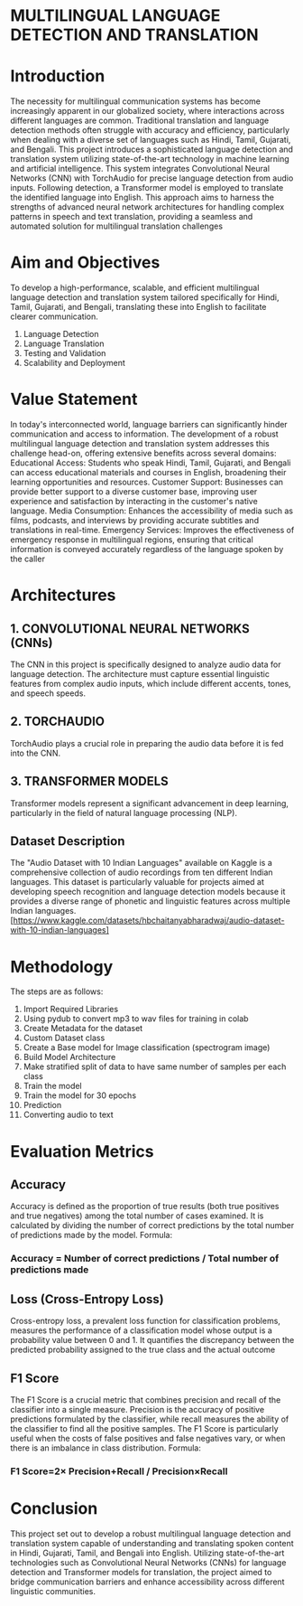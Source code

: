 # MULTILINGUAL LANGUAGE DETECTION AND TRANSLATION

# Introduction
The necessity for multilingual communication systems has become increasingly apparent in our globalized society, where interactions across different languages are common. Traditional translation and language detection methods often struggle with accuracy and efficiency, particularly when dealing with a diverse set of languages such as Hindi, Tamil, Gujarati, and Bengali. This project introduces a sophisticated language detection and translation system utilizing state-of-the-art technology in machine learning and artificial intelligence.
This system integrates Convolutional Neural Networks (CNN) with TorchAudio for precise language detection from audio inputs. Following detection, a Transformer model is employed to translate the identified language into English. This approach aims to harness the strengths of advanced neural network architectures for handling complex patterns in speech and text translation, providing a seamless and automated solution for multilingual translation challenges

# Aim and Objectives
To develop a high-performance, scalable, and efficient multilingual language detection and translation system tailored specifically for Hindi, Tamil, Gujarati, and Bengali, translating these into English to facilitate clearer communication.
1. Language Detection
2. Language Translation
3. Testing and Validation
4. Scalability and Deployment


# Value Statement
In today's interconnected world, language barriers can significantly hinder communication and access to information. The development of a robust multilingual language detection and translation system addresses this challenge head-on, offering extensive benefits across several domains:
Educational Access: Students who speak Hindi, Tamil, Gujarati, and Bengali can access educational materials and courses in English, broadening their learning opportunities and resources.
Customer Support: Businesses can provide better support to a diverse customer base, improving user experience and satisfaction by interacting in the customer's native language.
Media Consumption: Enhances the accessibility of media such as films, podcasts, and interviews by providing accurate subtitles and translations in real-time.
Emergency Services: Improves the effectiveness of emergency response in multilingual regions, ensuring that critical information is conveyed accurately regardless of the language spoken by the caller

# Architectures
## 1. CONVOLUTIONAL NEURAL NETWORKS (CNNs)
The CNN in this project is specifically designed to analyze audio data for language detection. The architecture must capture essential linguistic features from complex audio inputs, which include different accents, tones, and speech speeds.

## 2. TORCHAUDIO
TorchAudio plays a crucial role in preparing the audio data before it is fed into the CNN.

## 3. TRANSFORMER MODELS
Transformer models represent a significant advancement in deep learning, particularly in the field of natural language processing (NLP).

## Dataset Description
The "Audio Dataset with 10 Indian Languages" available on Kaggle is a comprehensive collection of audio recordings from ten different Indian languages. This dataset is particularly valuable for projects aimed at developing speech recognition and language detection models because it provides a diverse range of phonetic and linguistic features across multiple Indian languages.
[https://www.kaggle.com/datasets/hbchaitanyabharadwaj/audio-dataset-with-10-indian-languages]

# Methodology
The steps are as follows:
1) Import Required Libraries
2) Using pydub to convert mp3 to wav files for training in      colab
3) Create Metadata for the dataset
4) Custom Dataset class
5) Create a Base model for Image classification (spectrogram image)
6) Build Model Architecture
7) Make stratified split of data to have same number of samples per each class
8) Train the model
9) Train the model for 30 epochs
10) Prediction
11) Converting audio to text

# Evaluation Metrics
## Accuracy
Accuracy is defined as the proportion of true results (both true positives and true negatives) among the total number of cases examined. It is calculated by dividing the number of correct predictions by the total number of predictions made by the model.
Formula:
### Accuracy = Number of correct predictions / Total number of predictions made

## Loss (Cross-Entropy Loss)
Cross-entropy loss, a prevalent loss function for classification problems, measures the performance of a classification model whose output is a probability value between 0 and 1. It quantifies the discrepancy between the predicted probability assigned to the true class and the actual outcome

## F1 Score
The F1 Score is a crucial metric that combines precision and recall of the classifier into a single measure. Precision is the accuracy of positive predictions formulated by the classifier, while recall measures the ability of the classifier to find all the positive samples. The F1 Score is particularly useful when the costs of false positives and false negatives vary, or when there is an imbalance in class distribution.
Formula:
###  F1 Score=2× Precision+Recall / Precision×Recall

# Conclusion
This project set out to develop a robust multilingual language detection and translation system capable of understanding and translating spoken content in Hindi, Gujarati, Tamil, and Bengali into English. Utilizing state-of-the-art technologies such as Convolutional Neural Networks (CNNs) for language detection and Transformer models for translation, the project aimed to bridge communication barriers and enhance accessibility across different linguistic communities.

